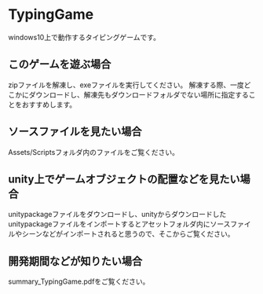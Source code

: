 # TypingGame
windows10上で動作するタイピングゲームです。

## このゲームを遊ぶ場合
zipファイルを解凍し、exeファイルを実行してください。
解凍する際、一度どこかにダウンロードし、解凍先もダウンロードフォルダでない場所に指定することをおすすめします。

## ソースファイルを見たい場合
Assets/Scriptsフォルダ内のファイルをご覧ください。

## unity上でゲームオブジェクトの配置などを見たい場合
unitypackageファイルをダウンロードし、unityからダウンロードしたunitypackageファイルをインポートするとアセットフォルダ内にソースファイルやシーンなどがインポートされると思うので、そこからご覧ください。

## 開発期間などが知りたい場合
summary_TypingGame.pdfをご覧ください。
